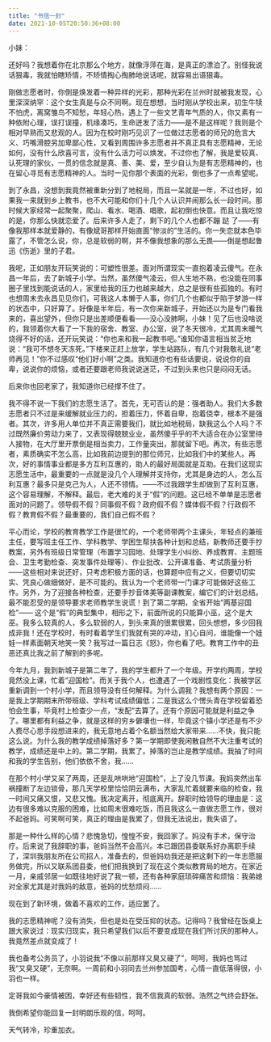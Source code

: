 ```yaml
---
title: "书信一封"
date: 2021-10-05T20:50:36+08:00
---
```

小妹：

还好吗？我想着你在北京那么个地方，就像浮萍在海，是真正的漂泊了。别怪我说话狠毒，我就怕瞎矫情，不矫情掏心掏肺地说话呢，就容易出语狠毒。

刚做志愿者时，你倒是焕发着一种异样的光彩，那种光彩在兰州时就被我发现，心里深深纳罕：这个女生真是与众不同啊。现在想想，当时刚从学校出来，初生牛犊不怕虎，离窝雏鸟不知愁，年轻心热，遇上了一些文艺青年气质的人，你又素有一种依附心理，误打误撞，机缘凑巧，生命迸发了活力——是不是这样呢？我则是个相对早熟而又悲观的人。因为在校时刚巧见识了一位做过志愿者的师兄的危言大义、巧嘴滑腔另加卑鄙心性，又看到周围许多志愿者并不真正具有志愿精神，无论如何，没有什么欣喜可言，没有什么活力可以焕发。不过你也了解，我是爱较真、认死理的家伙，一贯的信念就是真、善、美、爱，至少自认为是有志愿精神的，也在留心寻觅有志愿精神的人。当时一见你那个表面的光彩，倒也多了一点希望呢。

到了永昌，没想到我竟然被重新分到了地税局，而且一呆就是一年，不过也好，如果我一来就到乡上教书，也不大可能和你们十几个人认识并闹那么长一段时间。那时候大家经常一起聚聚，爬山、看水、喝酒、唱歌，起初倒也快意。而且让我吃惊的是，你那么快就恋爱了。后来许多人走了，剩下的几个人也都不蹦 跶 了——有像我那样本就爱静的，有像斌哥那样开始直面“惨淡的”生活的。你一失恋就本色毕露了，不管怎么说，你，总是软弱的啊，并不像我想象的那么无畏——倒是想起鲁迅《伤逝》里的子君。

我呢，正如朋友开玩笑说的：可塑性很差。面对所谓现实一直抱着凌云傻气。在永昌一年后，去了新城子小学。当然，虽然傻气凌云，但人生地不熟，也没能在同事圈子里找到能说话的人，家里给我的压力也越来越大，总之是很有些孤独的。有时也想周末去永昌见见你们，可我这人本懒于人事，你们几个也都似乎陷于梦游一样的状态中，只好算了。好像是半年后，有一次你来新城子，开始还以为是专门看我来的，喜出望外，但你只是出差顺便看看——没心没肺啊，小妹！见了后也没啥说的，我领着你大看了一下我的宿舍、教室、办公室，说了冬天很冷，尤其周末暖气烧得不好的话，还开玩笑说：“你也来和我一起教书吧。”谁知你语言相当贫乏地说：“我可不想冬天冻死。”下楼来正赶上放学，学生站路队，有几个对我敬礼说“老师再见！”你不过感叹“他们好小啊”之类。我知道你也有些话要说，说说你的自卑，说说你的烦恼，或者还要跟老师我说说迷茫，不过到头来也只是闷闷无话。

后来你也回老家了，我知道你已经撑不住了。

我不得不说一下我们的志愿生活了。首先，无可否认的是：强者助人。我们大多数志愿者只不过是来缓解就业压力的，担着压力，怀着自卑，抱着侥幸，根本不是强者。其次，许多用人单位并不真正需要我们，就比如地税局，缺我这么个人吗？不过既然廉价劳动力来了，又表现得兢兢业业，虽然傻乎乎的不大适合在办公室里待人接物，在大厅里开票倒是相当卖力，工作量突出，那就留下吧。再次，有些志愿者，素质确实不怎么高，比如我前边提到的那位师兄，比如我们中的某些人。再次，好的事情事业都是多方互利互惠的，助人的最好局面就是互助。在我们这现实志愿生活中，最重要的一点就是没几个人理解并支持你，尤其是身边的人，怎么互利互惠？最多只是克己为人，人还不领情。——不过我跟学生却做到了互利互惠，这个容易理解，不解释。最后，老大难的关于“假”的问题。这已经不单单是志愿者面对的问题了。领导假不假？同事假不假？政府假不假？媒体假不假？行政假不假？教育假不假？最重要的，我们自己假不假？

平心而论，学校的教育教学工作是很忙的，一个老师带两个主课头，年轻点的兼班主任，要写班主任工作、学科教学、学困生帮扶各种计划和总结，新教师还要手抄教案，另外有班级日常管理（布置学习园地、处理学生小纠纷、养成教育、主题班会、卫生考勤检查、突发事件处理等）、作业批改、公开课准备、考试质量分析——这些相对来说还好，只考虑积极方面的话，也算题中应有之义，但要切切实实、凭良心做细做好，是不可能的。我认为一个老师带一门课才可能做好这些工作。另外，为了迎接各种检查，还要手抄音体美等副课教案，编它们的计划总结。最不能忍受的是领导要求老师教学生说谎！到了第二学期，全省开始“两基迎国检”—— 这个是“假”的典型集中，相形之下，前面所说的只能算小巫，这个是大巫。我多么较真的人，多么软弱的人，到头来真的很累很累，回头想想，多少回我成非我！还在学校时，有时看着学生们我就有哭的冲动，扪心自问，谁能像一个娃娃一样素面朝天地笑一笑？我写过一篇日志《怒》，你也看了吧。教育工作中的丑恶还真比我之前了解到的多呢。

今年九月，我到新城子是第二年了，我的学生都升了一个年级。开学约两周，学校竟然没上课，忙着“迎国检”。而关于我个人，也遭遇了一个戏剧性变化：我被学区重新调到一个村小学，而且领导没有任何解释。为什么调我？我想有两个原因：一是我上学期期末所带班级、学科考试成绩偏低；二是我这么个愣头青在学校留着恐怕会生事，毕竟村上检查少一点，“发配”去算了。还有个原因可能就是利益之争了。哪里都有利益之争，就是这样的穷乡僻壤也一样，毕竟这个镇小学还是有不少人费尽心思手段想进来的，我无意地占着个名额当然给大家带来……不快，我只能这么说。为什么我的教学成绩掉落好多？第一学期即使我闲散自然不大注重考试的教学，成绩还是中上的。第二学期，我累了。掉落的岂止是教学成绩。我抽了时间和我的学生告别，他们依依不舍，我……

在那个村小学又呆了两周，还是乱哄哄地“迎国检”，上了没几节课。我妈突然出车祸撞断了左边锁骨，那几天学校里恰恰阴云满布，大家乱忙着就要来临的检查，我一时间又痛又恨，又悲又愧。我决定离开，彻底离开。辞职时给领导的理由是：这边有很多难以克服的困难，比如周末很难吃饭，而且我这么一直做志愿工作，很对不起爸妈。可笑啊可笑，真正的理由是我累了，但我无法说出，我失语了。

那是一种什么样的心情？悲愧急切，惶惶不安，我回家了。妈没有手术，保守治疗。后来说了我辞职的事，爸妈当然不会高兴。本已跟团县委联系好办离职手续了，深圳我朋友所在公司招人，准备去的，但爸妈劝我还是把这剩下的一年志愿服务做完，所以又联系团县委，他们把我换到了现在这个类似教育局的地方。在家近一月，亲戚邻居一如既往地好说了我一顿，还有各种家庭琐碎痛苦和烦恼：我弟媳对全家尤其是对我妈的敌意，爸妈的忧愁烦闷……

现在到了新环境，做着不喜欢的工作，适应罢了。

我的志愿精神呢？没有消失，但也是处在受压抑的状态。记得吗？我曾经在饭桌上跟大家说过：现实归现实，我只希望我们以后不要变成现在我们所讨厌的那种人。我竟然差点就变成了！

我也备考公务员了，小羽说我“不像以前那样又臭又硬了”，呵呵，我妈也骂过我“又臭又硬”，无奈啊。一周前和小羽同去兰州参加国考，心情一直低落得很，小羽也一样。

定哥我如今豪情被困，幸好还有些韧性，我不信我真的软弱。浩然之气终会舒张。

我倒希望你能回复一封明朗乐观的信，呵呵。

天气转冷，珍重加衣。
